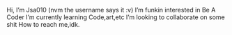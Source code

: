 Hi, I’m Jsa010 (nvm the username says it :v)
I’m funkin interested in Be A Coder
I’m currently learning Code,art,etc
I’m looking to collaborate on some shit
How to reach me,idk.

<!---
Jsa010/Monday-Morning-Behold-Source-Code is a ✨ special ✨ repository because its `A Based` Game That appears on your GitHub profile.
You can click the Preview link to take a look at your changes.
--->
